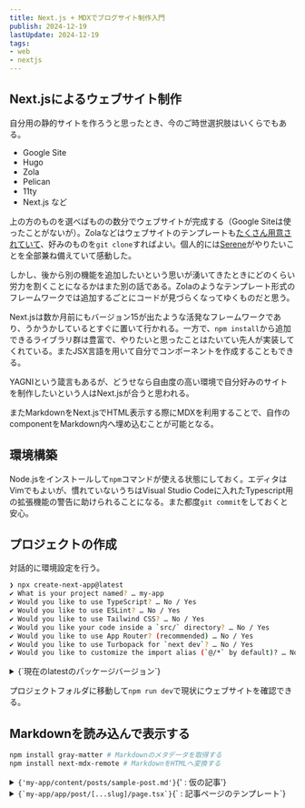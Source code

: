 ```yaml
---
title: Next.js + MDXでブログサイト制作入門
publish: 2024-12-19
lastUpdate: 2024-12-19
tags:
- web
- nextjs
---
```


## Next.jsによるウェブサイト制作

自分用の静的サイトを作ろうと思ったとき、今のご時世選択肢はいくらでもある。
- Google Site
- Hugo
- Zola
- Pelican
- 11ty
- Next.js    など

上の方のものを選べばものの数分でウェブサイトが完成する（Google Siteは使ったことがないが）。Zolaなどはウェブサイトのテンプレートも[たくさん用意されていて](https://www.getzola.org/themes/)、好みのものを`git clone`すればよい。個人的には[Serene](https://www.getzola.org/themes/serene/)がやりたいことを全部兼ね備えていて感動した。

しかし、後から別の機能を追加したいという思いが湧いてきたときにどのくらい労力を割くことになるかはまた別の話である。Zolaのようなテンプレート形式のフレームワークでは追加するごとにコードが見づらくなってゆくものだと思う。

Next.jsは数か月前にもバージョン15が出たような活発なフレームワークであり、うかうかしているとすぐに置いて行かれる。一方で、`npm install`から追加できるライブラリ群は豊富で、やりたいと思ったことはたいてい先人が実装してくれている。またJSX言語を用いて自分でコンポーネントを作成することもできる。

YAGNIという箴言もあるが、どうせなら自由度の高い環境で自分好みのサイトを制作したいという人はNext.jsが合うと思われる。

またMarkdownをNext.jsでHTML表示する際にMDXを利用することで、自作のcomponentをMarkdown内へ埋め込むことが可能となる。

## 環境構築

Node.jsをインストールして`npm`コマンドが使える状態にしておく。エディタはVimでもよいが、慣れていないうちはVisual Studio Codeに入れたTypescript用の拡張機能の警告に助けられることになる。また都度`git commit`をしておくと安心。

## プロジェクトの作成

対話的に環境設定を行う。
```sh
❯ npx create-next-app@latest
✔ What is your project named? … my-app
✔ Would you like to use TypeScript? … No / Yes
✔ Would you like to use ESLint? … No / Yes
✔ Would you like to use Tailwind CSS? … No / Yes
✔ Would you like your code inside a `src/` directory? … No / Yes
✔ Would you like to use App Router? (recommended) … No / Yes
✔ Would you like to use Turbopack for `next dev`? … No / Yes
✔ Would you like to customize the import alias (`@/*` by default)? … No / Yes
```

<details><summary>{`現在のlatestのパッケージバージョン`}</summary>
```json
{
  "name": "my-app",
  "version": "0.1.0",
  "private": true,
  "scripts": {
    "dev": "next dev --turbopack",
    "build": "next build",
    "start": "next start",
    "lint": "next lint"
  },
  "dependencies": {
    "react": "^19.0.0",
    "react-dom": "^19.0.0",
    "next": "15.1.1"
  },
  "devDependencies": {
    "typescript": "^5",
    "@types/node": "^20",
    "@types/react": "^19",
    "@types/react-dom": "^19",
    "postcss": "^8",
    "tailwindcss": "^3.4.1",
    "eslint": "^9",
    "eslint-config-next": "15.1.1",
    "@eslint/eslintrc": "^3"
  }
}
```
</details>

プロジェクトフォルダに移動して`npm run dev`で現状にウェブサイトを確認できる。


## Markdownを読み込んで表示する

```sh
npm install gray-matter # Markdownのメタデータを取得する
npm install next-mdx-remote # MarkdownをHTMLへ変換する
```


<details><summary><code>{'my-app/content/posts/sample-post.md'}</code>{' : 仮の記事'}</summary>
```md
---
title: Sample Post
category: category
---

## Paragraph

This is a paragraph.

## List

- item 1
- item 2
- item 3

## Table

| Name  | Age |
| ----- | --- |
| Alice | 20  |
| Bob   | 25  |
| Carol | 30  |

## Quote

> This is a quote.

## Task List

- [x] task 1
- [ ] task 2
- [ ] task 3
```

冒頭のYAMLにメタ情報を記載する。MDXからこのMarkdownを読み込むことを考えて、HTML要素を埋め込む際は`` <code>{`int i = 0;`}</code> ``のように内部を`` {` ``と`` `} ``で囲む。
</details>

<details><summary><code>{`my-app/libs/post.ts`}</code>{` : 記事を取得するための関数群`}</summary>
```ts
import { readFileSync, readdirSync } from "fs";
import path from "path";
import matter from "gray-matter";

// MDXファイルのディレクトリ
const POSTS_PATH = path.join(process.cwd(), "content/posts");

// ファイル名（slug）の一覧を取得
export function GetAllPostSlugs() {
  const postFilePaths = readdirSync(POSTS_PATH).filter((path) =>
    /\.md?$/.test(path)
  );
  return postFilePaths.map((path) => {
    const slug = path.replace(/\.md?$/, "");
    return slug;
  });
}

// slugからファイルの中身を取得
export function GetPostBySlug(slug: string) {
  const markdown = readFileSync(path.join(POSTS_PATH, `${slug}.md`), "utf8");

  const { content, data } = matter(markdown);
  return {
    content,
    data,
  };
}
```
</details>

<details><summary><code>{`my-app/app/post/[...slug]/page.tsx`}</code>{` : 記事ページのテンプレート`}</summary>
```tsx
import { GetAllPostSlugs, GetPostBySlug } from "@/libs/post";
import { MDXRemote } from "next-mdx-remote/rsc";

interface PostPageProps {
  params: Promise<{
    slug: string;
  }>;
}

export async function generateStaticParams() {
  const slugs = GetAllPostSlugs();
  return slugs.map((slug) => ({ params: { slug } }));
}

export default async function PostPage(props: PostPageProps) {
  const params = await props.params;
  const { content, data } = GetPostBySlug(params.slug);

  return (
    <div>
      <h1>{data.title}</h1>
      <p>{data.category}</p>
      <div>
        <MDXRemote source={content} />
      </div>
    </div>
  );
}

```
</details>

以上のファイルを追加して`npm run dev`を実行し、`localhost:3000/post/sample-post`へアクセスすればMarkdownを一応取得できていることが確認できる。しかし見た目がひどい。

## 見た目を整える

```sh
npm install remark-gfm # GitHubに固有のMarkdown記法を解釈する
npm install -D @tailwindcss/typography # 記事に適した見た目に整えるCSS群
```
細かいCSSの設定をしたければ[tailwindlabs/tailwindcss-typography](https://github.com/tailwindlabs/tailwindcss-typography)を見よ。


<details><summary><code>{`my-app/tailwind.config.ts`}</code></summary>
```ts
import type { Config } from "tailwindcss";

export default {
  content: [
    "./pages/**/*.{js,ts,jsx,tsx,mdx}",
    "./components/**/*.{js,ts,jsx,tsx,mdx}",
    "./app/**/*.{js,ts,jsx,tsx,mdx}",
  ],
  theme: {
    extend: {
      colors: {
        background: "var(--background)",
        foreground: "var(--foreground)",
      },
    },
  },
  plugins: [require("@tailwindcss/typography")], // 追加
} satisfies Config;
```
</details>

<details><summary><code>{`my-app/app/post/[...slug]/page.tsx`}</code></summary>
```tsx
import { GetAllPostSlugs, GetPostBySlug } from "@/libs/post";
import { MDXRemote } from "next-mdx-remote/rsc";
import remarkGfm from "remark-gfm";

interface PostPageProps {
  params: Promise<{
    slug: string;
  }>;
}

export async function generateStaticParams() {
  const slugs = GetAllPostSlugs();
  return slugs.map((slug) => ({ params: { slug } }));
}

export default async function PostPage(props: PostPageProps) {
  const options = {
    mdxOptions: {
      remarkPlugins: [remarkGfm],
    },
  };
  const params = await props.params;
  const { content, data } = GetPostBySlug(params.slug);

  return (
    <main className="min-h-screen min-w-screen">
      <div className="py-16 w-[32rem] mx-auto">
        <h1 className="font-bold text-4xl">{data.title}</h1>
        <p className="italic mb-8">{data.category}</p>
        <div className="prose mx-auto">
          <MDXRemote source={content} options={options} />
        </div>
      </div>
    </main>
  );
}
```
</details>

<details><summary><code>{`my-app/app/globals.css`}</code></summary>
```css
@tailwind base;
@tailwind components;
@tailwind utilities;

:root {
  --background: #ffffff;
  --foreground: #171717;
}

@media (prefers-color-scheme: dark) {
  :root {
    --background: #0a0a0a;
    --foreground: #ededed;
  }
}
```
</details>

<details><summary><code>{`my-app/app/page.tsx`}</code></summary>
```tsx
import Link from "next/link";

export default function Home() {
  return (
    <main className="w-full text-center">
      <Link href="post/sample-post">sample post</Link>
    </main>
  );
}
```
</details>

`npm run dev`が通っても実際にGitHub Pagesなどに配置する段になってエラーが起こることがあるので`npm run build`が通ることまで確認してから`git commit`する。

## フォントを設定する

Next.jsではGoogle Fontsを高速に表示する機能が提供されている。

<details><summary><code>{`my-app/app/layout.tsx`}</code></summary>
```tsx
import type { Metadata } from "next";
import { Noto_Sans_JP, Kosugi_Maru, Nunito } from "next/font/google";

import "./globals.css";

const noto_sans = Noto_Sans_JP({
  subsets: ["latin"],
  variable: "--font-noto-sans"
});
const kosugi_maru = Kosugi_Maru({
  weight: "400",
  subsets: ["latin"],
  variable: "--font-kosugi-maru"
});
const nunito = Nunito({
  subsets: ["latin"],
  variable: "--font-nunito"
});

export const metadata: Metadata = {
  title: "Create Next App",
  description: "Generated by create next app",
};

export default function RootLayout({
  children,
}: Readonly<{
  children: React.ReactNode;
}>) {
  return (
    <html lang="en">
      <body className={`
        ${noto_sans.variable}
        ${kosugi_maru.variable}
        ${nunito.variable} antialiased`} >
        {children}
      </body>
    </html>
  );
}
```
</details>

<details><summary><code>{`my-app/tailwind.config.ts`}</code></summary>
```ts
import type { Config } from "tailwindcss";

export default {
  content: [
    "./pages/**/*.{js,ts,jsx,tsx,mdx}",
    "./components/**/*.{js,ts,jsx,tsx,mdx}",
    "./app/**/*.{js,ts,jsx,tsx,mdx}",
  ],
  theme: {
    extend: {
      fontFamily: {
        "noto-sans": ['var(--font-noto-sans)'],
        "system": ['var(--font-nunito)', 'var(--font-kosugi-maru)', 'sans-serif'],
      },
      colors: {
        background: "var(--background)",
        foreground: "var(--foreground)",
      },
    },
  },
  plugins: [require("@tailwindcss/typography")],
} satisfies Config;
```
</details>

<details><summary><code>{`my-app/app/post/[...slug]/page.tsx`}</code></summary>
```tsx
import { GetAllPostSlugs, GetPostBySlug } from "@/libs/post";
import { MDXRemote } from "next-mdx-remote/rsc";
import remarkGfm from "remark-gfm";

interface PostPageProps {
  params: Promise<{
    slug: string;
  }>;
}

export async function generateStaticParams() {
  const slugs = GetAllPostSlugs();
  return slugs.map((slug) => ({ params: { slug } }));
}

export default async function PostPage(props: PostPageProps) {
  const options = {
    mdxOptions: {
      remarkPlugins: [remarkGfm],
    },
  };
  const params = await props.params;
  const { content, data } = GetPostBySlug(params.slug);

  return (
    <main className="min-h-screen min-w-screen">
      <div className="py-16 w-[32rem] mx-auto">
        <h1 className="font-bold text-4xl font-noto-sans">{data.title}</h1>
        <p className="italic mb-8 font-system">{data.category}</p>
        <div className="prose mx-auto font-noto-sans">
          <MDXRemote source={content} options={options} />
        </div>
      </div>
    </main>
  );
}
```
</details>


## 記事一覧を表示する

各記事の項目を表示するカードをコンポーネントとして作成する。

<details><summary><code>{`my-app/components/post-card.tsx`}</code></summary>
```tsx
'use client';

import { Post } from "@/types/post";
import Link from "next/link";


function PostCard({
  post,
}: { post: Post }) {
  return (
    <Link
      href={`post/${post.slug}`}
      className="
        no-underline w-full bg-[#fefefe] text-[#324e73] rounded-md
        shadow-[0_1px_0px_2px_rgba(128,167,180,1)] overflow-hidden"
    >
      <h2 className="
        ml-6 mt-4
        font-semibold font-[family-name:var(--font-noto-sans)]
        text-lg md:text-xl"
      >
        {post.data.title}
      </h2>
      <div className="
        m-0 pl-6 pt-1 pb-2
        flex justify-start gap-2
        font-[family-name:var(--font-kosugi-maru)] font-[400]
        text-gray-400 text-sm italic"
      >
        <div>
          <span className="pr-1">投稿日</span>{post.data.publish.toISOString().split('T')[0]}
          <span className="pl-2 pr-1">» 最終更新日</span>{post.data.lastUpdate.toISOString().split('T')[0]}
        </div>
      </div>
    </Link>
  )
}

export default PostCard;
```
</details>

また、記事一覧を取得する関数を定義する。

<details><summary><code>{`my-app/libs/post.ts`}</code></summary>
```tsx
import { readFileSync, readdirSync } from "fs";
import path from "path";
import matter from "gray-matter";

// MDXファイルのディレクトリ
const POSTS_PATH = path.join(process.cwd(), "content/posts");

// ファイル名（slug）の一覧を取得
export function GetAllPostSlugs() {
  const postFilePaths = readdirSync(POSTS_PATH).filter((path) =>
    /\.md?$/.test(path)
  );
  return postFilePaths.map((path) => {
    const slug = path.replace(/\.md?$/, "");
    return slug;
  });
}

// slugからファイルの中身を取得
export function GetPostBySlug(slug: string) {
  const markdown = readFileSync(path.join(POSTS_PATH, `${slug}.md`), "utf8");

  const { content, data } = matter(markdown);
  return {
    content,
    data,
  };
}

export function GetAllPosts() {
  const slugs = GetAllPostSlugs();
  const posts = slugs.map((slug) => {
    const markdown = readFileSync(path.join(POSTS_PATH, `${slug}.md`), 'utf8');

    const { content, data } = matter(markdown);
    return {
      slug,
      content,
      data,
    };
  });

  const sortedPosts = posts.sort((a, b) => {
    const dateA = new Date(a.data.publish);
    const dateB = new Date(b.data.publish);
    return dateB.getTime() - dateA.getTime();
  })

  return sortedPosts;
}
```
</details>

作ったコンポーネントと関数を利用して一覧を表示する。

<details><summary><code>{`my-app/app/page.tsx`}</code></summary>
```tsx
import { GetAllPosts } from "@/libs/post";
import PostCard from "@/components/post-card";

export default function Home() {
  const posts = GetAllPosts();
  return (
    <main className="min-h-screen min-w-max m-0 pb-12 bg-[#a0bac8]">
      <div className="
        z-0 fixed top-0 left-0 right-0
        pt-4 pb-2 w-full
        bg-[#fefefe] shadow-[0_1px_1px_1px_rgba(0,0,0,0.3)]
        text-center text-[#112b45] text-2xl font-system
        underline underline-offset-[12px] decoration-4 decoration-yellow-300"
      >
        記事一覧
      </div>
      <div className="
        pb-16 pt-20 px-16 mx-auto
        w-full md:w-[48rem]
        flex flex-col gap-3 items-center"
      >
        {posts.map((post) => (
          <PostCard key={post.slug} post={post} />
        ))}
      </div>
    </main>
  );
}
```
</details>

ついでに記事も適当な内容にする。

<details><summary><code>{`my-app/content/posts/sample-post.md`}</code></summary>
````md
---
title: Next.js + MDXでブログサイト制作入門
publish: 2024-12-19
lastUpdate: 2024-12-19
tags:
- web
- nextjs
---

## Next.jsによるウェブサイト制作

自分用の静的サイトを作ろうと思ったとき、今のご時世選択肢はいくらでもある。
- Google Site
- Hugo
- Zola
- Pelican
- 11ty
- Next.js    など

上の方のものを選べばものの数分でウェブサイトが完成する（Google Siteは使ったことがないが）。Zolaなどはウェブサイトのテンプレートも[たくさん用意されていて](https://www.getzola.org/themes/)、好みのものを`git clone`すればよい。個人的には[Serene](https://www.getzola.org/themes/serene/)がやりたいことを全部兼ね備えていて感動した。

しかし、後から別の機能を追加したいという思いが湧いてきたときにどのくらい労力を割くことになるかはまた別の話である。Zolaのようなテンプレート形式のフレームワークでは追加するごとにコードが見づらくなってゆくものだと思う。

Next.jsは数か月前にもバージョン15が出たような活発なフレームワークであり、うかうかしているとすぐに置いて行かれる。一方で、`npm install`から追加できるライブラリ群は豊富で、やりたいと思ったことはたいてい先人が実装してくれている。またJSX言語を用いて自分でコンポーネントを作成することもできる。

YAGNIという箴言もあるが、どうせなら自由度の高い環境で自分好みのサイトを制作したいという人はNext.jsが合うと思われる。

またMarkdownをNext.jsでHTML表示する際にMDXを利用することで、自作のcomponentをMarkdown内へ埋め込むことが可能となる。

## 環境構築

Node.jsをインストールして`npm`コマンドが使える状態にしておく。エディタはVimでもよいが、慣れていないうちはVisual Studio Codeに入れたTypescript用の拡張機能の警告に助けられることになる。また都度`git commit`をしておくと安心。

## プロジェクトの作成

対話的に環境設定を行う。
```sh
❯ npx create-next-app@latest
✔ What is your project named? … my-app
✔ Would you like to use TypeScript? … No / Yes
✔ Would you like to use ESLint? … No / Yes
✔ Would you like to use Tailwind CSS? … No / Yes
✔ Would you like your code inside a `src/` directory? … No / Yes
✔ Would you like to use App Router? (recommended) … No / Yes
✔ Would you like to use Turbopack for `next dev`? … No / Yes
✔ Would you like to customize the import alias (`@/*` by default)? … No / Yes
```

<details><summary>{`現在のlatestのパッケージバージョン`}</summary>
```json
{
  "name": "my-app",
  "version": "0.1.0",
  "private": true,
  "scripts": {
    "dev": "next dev --turbopack",
    "build": "next build",
    "start": "next start",
    "lint": "next lint"
  },
  "dependencies": {
    "react": "^19.0.0",
    "react-dom": "^19.0.0",
    "next": "15.1.1"
  },
  "devDependencies": {
    "typescript": "^5",
    "@types/node": "^20",
    "@types/react": "^19",
    "@types/react-dom": "^19",
    "postcss": "^8",
    "tailwindcss": "^3.4.1",
    "eslint": "^9",
    "eslint-config-next": "15.1.1",
    "@eslint/eslintrc": "^3"
  }
}
```
</details>

プロジェクトフォルダに移動して`npm run dev`で現状にウェブサイトを確認できる。


## Markdownを読み込んで表示する

```sh
npm install gray-matter # Markdownのメタデータを取得する
npm install next-mdx-remote # MarkdownをHTMLへ変換する
```


<details><summary><code>{'my-app/content/posts/sample-post.md'}</code>{' : 仮の記事'}</summary>
```md
---
title: Sample Post
category: category
---

## Paragraph

This is a paragraph.

## List

- item 1
- item 2
- item 3

## Table

| Name  | Age |
| ----- | --- |
| Alice | 20  |
| Bob   | 25  |
| Carol | 30  |

## Quote

> This is a quote.

## Task List

- [x] task 1
- [ ] task 2
- [ ] task 3
```

冒頭のYAMLにメタ情報を記載する。MDXからこのMarkdownを読み込むことを考えて、HTML要素を埋め込む際は`` <code>{`int i = 0;`}</code> ``のように内部を`` {` ``と`` `} ``で囲む。
</details>

<details><summary><code>{`my-app/libs/post.ts`}</code>{` : 記事を取得するための関数群`}</summary>
```ts
import { readFileSync, readdirSync } from "fs";
import path from "path";
import matter from "gray-matter";

// MDXファイルのディレクトリ
const POSTS_PATH = path.join(process.cwd(), "content/posts");

// ファイル名（slug）の一覧を取得
export function GetAllPostSlugs() {
  const postFilePaths = readdirSync(POSTS_PATH).filter((path) =>
    /\.md?$/.test(path)
  );
  return postFilePaths.map((path) => {
    const slug = path.replace(/\.md?$/, "");
    return slug;
  });
}

// slugからファイルの中身を取得
export function GetPostBySlug(slug: string) {
  const markdown = readFileSync(path.join(POSTS_PATH, `${slug}.md`), "utf8");

  const { content, data } = matter(markdown);
  return {
    content,
    data,
  };
}
```
</details>

<details><summary><code>{`my-app/app/post/[...slug]/page.tsx`}</code>{` : 記事ページのテンプレート`}</summary>
```tsx
import { GetAllPostSlugs, GetPostBySlug } from "@/libs/post";
import { MDXRemote } from "next-mdx-remote/rsc";

interface PostPageProps {
  params: Promise<{
    slug: string;
  }>;
}

export async function generateStaticParams() {
  const slugs = GetAllPostSlugs();
  return slugs.map((slug) => ({ params: { slug } }));
}

export default async function PostPage(props: PostPageProps) {
  const params = await props.params;
  const { content, data } = GetPostBySlug(params.slug);

  return (
    <div>
      <h1>{data.title}</h1>
      <p>{data.category}</p>
      <div>
        <MDXRemote source={content} />
      </div>
    </div>
  );
}

```
</details>

以上のファイルを追加して`npm run dev`を実行し、`localhost:3000/post/sample-post`へアクセスすればMarkdownを一応取得できていることが確認できる。しかし見た目がひどい。

## 見た目を整える

```sh
npm install remark-gfm # GitHubに固有のMarkdown記法を解釈する
npm install -D @tailwindcss/typography # 記事に適した見た目に整えるCSS群
```
細かいCSSの設定をしたければ[tailwindlabs/tailwindcss-typography](https://github.com/tailwindlabs/tailwindcss-typography)を見よ。


<details><summary><code>{`my-app/tailwind.config.ts`}</code></summary>
```ts
import type { Config } from "tailwindcss";

export default {
  content: [
    "./pages/**/*.{js,ts,jsx,tsx,mdx}",
    "./components/**/*.{js,ts,jsx,tsx,mdx}",
    "./app/**/*.{js,ts,jsx,tsx,mdx}",
  ],
  theme: {
    extend: {
      colors: {
        background: "var(--background)",
        foreground: "var(--foreground)",
      },
    },
  },
  plugins: [require("@tailwindcss/typography")], // 追加
} satisfies Config;
```
</details>

<details><summary><code>{`my-app/app/post/[...slug]/page.tsx`}</code></summary>
```tsx
import { GetAllPostSlugs, GetPostBySlug } from "@/libs/post";
import { MDXRemote } from "next-mdx-remote/rsc";
import remarkGfm from "remark-gfm";

interface PostPageProps {
  params: Promise<{
    slug: string;
  }>;
}

export async function generateStaticParams() {
  const slugs = GetAllPostSlugs();
  return slugs.map((slug) => ({ params: { slug } }));
}

export default async function PostPage(props: PostPageProps) {
  const options = {
    mdxOptions: {
      remarkPlugins: [remarkGfm],
    },
  };
  const params = await props.params;
  const { content, data } = GetPostBySlug(params.slug);

  return (
    <main className="min-h-screen min-w-screen">
      <div className="py-16 w-[32rem] mx-auto">
        <h1 className="font-bold text-4xl">{data.title}</h1>
        <p className="italic mb-8">{data.category}</p>
        <div className="prose mx-auto">
          <MDXRemote source={content} options={options} />
        </div>
      </div>
    </main>
  );
}
```
</details>

<details><summary><code>{`my-app/app/globals.css`}</code></summary>
```css
@tailwind base;
@tailwind components;
@tailwind utilities;

:root {
  --background: #ffffff;
  --foreground: #171717;
}

@media (prefers-color-scheme: dark) {
  :root {
    --background: #0a0a0a;
    --foreground: #ededed;
  }
}
```
</details>

<details><summary><code>{`my-app/app/page.tsx`}</code></summary>
```tsx
import Link from "next/link";

export default function Home() {
  return (
    <main className="w-full text-center">
      <Link href="post/sample-post">sample post</Link>
    </main>
  );
}
```
</details>

`npm run dev`が通っても実際にGitHub Pagesなどに配置する段になってエラーが起こることがあるので`npm run build`が通ることまで確認してから`git commit`する。

## フォントを設定する

Next.jsではGoogle Fontsを高速に表示する機能が提供されている。

<details><summary><code>{`my-app/app/layout.tsx`}</code></summary>
```tsx
import type { Metadata } from "next";
import { Noto_Sans_JP, Kosugi_Maru, Nunito } from "next/font/google";

import "./globals.css";

const noto_sans = Noto_Sans_JP({
  subsets: ["latin"],
  variable: "--font-noto-sans"
});
const kosugi_maru = Kosugi_Maru({
  weight: "400",
  subsets: ["latin"],
  variable: "--font-kosugi-maru"
});
const nunito = Nunito({
  subsets: ["latin"],
  variable: "--font-nunito"
});

export const metadata: Metadata = {
  title: "Create Next App",
  description: "Generated by create next app",
};

export default function RootLayout({
  children,
}: Readonly<{
  children: React.ReactNode;
}>) {
  return (
    <html lang="en">
      <body className={`
        ${noto_sans.variable}
        ${kosugi_maru.variable}
        ${nunito.variable} antialiased`} >
        {children}
      </body>
    </html>
  );
}
```
</details>

<details><summary><code>{`my-app/tailwind.config.ts`}</code></summary>
```ts
import type { Config } from "tailwindcss";

export default {
  content: [
    "./pages/**/*.{js,ts,jsx,tsx,mdx}",
    "./components/**/*.{js,ts,jsx,tsx,mdx}",
    "./app/**/*.{js,ts,jsx,tsx,mdx}",
  ],
  theme: {
    extend: {
      fontFamily: {
        "noto-sans": ['var(--font-noto-sans)'],
        "system": ['var(--font-nunito)', 'var(--font-kosugi-maru)', 'sans-serif'],
      },
      colors: {
        background: "var(--background)",
        foreground: "var(--foreground)",
      },
    },
  },
  plugins: [require("@tailwindcss/typography")],
} satisfies Config;
```
</details>

<details><summary><code>{`my-app/app/post/[...slug]/page.tsx`}</code></summary>
```tsx
import { GetAllPostSlugs, GetPostBySlug } from "@/libs/post";
import { MDXRemote } from "next-mdx-remote/rsc";
import remarkGfm from "remark-gfm";

interface PostPageProps {
  params: Promise<{
    slug: string;
  }>;
}

export async function generateStaticParams() {
  const slugs = GetAllPostSlugs();
  return slugs.map((slug) => ({ params: { slug } }));
}

export default async function PostPage(props: PostPageProps) {
  const options = {
    mdxOptions: {
      remarkPlugins: [remarkGfm],
    },
  };
  const params = await props.params;
  const { content, data } = GetPostBySlug(params.slug);

  return (
    <main className="min-h-screen min-w-screen">
      <div className="py-16 w-[32rem] mx-auto">
        <h1 className="font-bold text-4xl font-noto-sans">{data.title}</h1>
        <p className="italic mb-8 font-system">{data.category}</p>
        <div className="prose mx-auto font-noto-sans">
          <MDXRemote source={content} options={options} />
        </div>
      </div>
    </main>
  );
}
```
</details>


## 記事一覧を表示する

各記事の項目を表示するカードをコンポーネントとして作成する。

<details><summary><code>{`my-app/components/post-card.tsx`}</code></summary>
```tsx
'use client';

import { Post } from "@/types/post";
import Link from "next/link";


function PostCard({
  post,
}: { post: Post }) {
  return (
    <Link
      href={`post/${post.slug}`}
      className="
        no-underline w-full bg-[#fefefe] text-[#324e73] rounded-md
        shadow-[0_1px_0px_2px_rgba(128,167,180,1)] overflow-hidden"
    >
      <h2 className="
        ml-6 mt-4
        font-semibold font-[family-name:var(--font-noto-sans)]
        text-lg md:text-xl"
      >
        {post.data.title}
      </h2>
      <div className="
        m-0 pl-6 pt-1 pb-2
        flex justify-start gap-2
        font-[family-name:var(--font-kosugi-maru)] font-[400]
        text-gray-400 text-sm italic"
      >
        <div>
          <span className="pr-1">投稿日</span>{post.data.publish.toISOString().split('T')[0]}
          <span className="pl-2 pr-1">» 最終更新日</span>{post.data.lastUpdate.toISOString().split('T')[0]}
        </div>
      </div>
    </Link>
  )
}

export default PostCard;
```
</details>

また、記事一覧を取得する関数を定義する。

<details><summary><code>{`my-app/libs/post.ts`}</code></summary>
```tsx
import { readFileSync, readdirSync } from "fs";
import path from "path";
import matter from "gray-matter";

// MDXファイルのディレクトリ
const POSTS_PATH = path.join(process.cwd(), "content/posts");

// ファイル名（slug）の一覧を取得
export function GetAllPostSlugs() {
  const postFilePaths = readdirSync(POSTS_PATH).filter((path) =>
    /\.md?$/.test(path)
  );
  return postFilePaths.map((path) => {
    const slug = path.replace(/\.md?$/, "");
    return slug;
  });
}

// slugからファイルの中身を取得
export function GetPostBySlug(slug: string) {
  const markdown = readFileSync(path.join(POSTS_PATH, `${slug}.md`), "utf8");

  const { content, data } = matter(markdown);
  return {
    content,
    data,
  };
}

export function GetAllPosts() {
  const slugs = GetAllPostSlugs();
  const posts = slugs.map((slug) => {
    const markdown = readFileSync(path.join(POSTS_PATH, `${slug}.md`), 'utf8');

    const { content, data } = matter(markdown);
    return {
      slug,
      content,
      data,
    };
  });

  const sortedPosts = posts.sort((a, b) => {
    const dateA = new Date(a.data.publish);
    const dateB = new Date(b.data.publish);
    return dateB.getTime() - dateA.getTime();
  })

  return sortedPosts;
}
```
</details>

作ったコンポーネントと関数を利用して一覧を表示する。

<details><summary><code>{`my-app/app/page.tsx`}</code></summary>
```tsx
import { GetAllPosts } from "@/libs/post";
import PostCard from "@/components/post-card";

export default function Home() {
  const posts = GetAllPosts();
  return (
    <main className="min-h-screen min-w-max m-0 pb-12 bg-[#a0bac8]">
      <div className="
        z-0 fixed top-0 left-0 right-0
        pt-4 pb-2 w-full
        bg-[#fefefe] shadow-[0_1px_1px_1px_rgba(0,0,0,0.3)]
        text-center text-[#112b45] text-2xl font-system
        underline underline-offset-[12px] decoration-4 decoration-yellow-300"
      >
        記事一覧
      </div>
      <div className="
        pb-16 pt-20 px-16 mx-auto
        w-full md:w-[48rem]
        flex flex-col gap-3 items-center"
      >
        {posts.map((post) => (
          <PostCard key={post.slug} post={post} />
        ))}
      </div>
    </main>
  );
}
```
</details>



## シンタックスハイライトを付ける

[Rehype Pretty](https://rehype-pretty.pages.dev/)を利用する。

```sh
npm install rehype-pretty-code shiki
```


## 数式を表示する

Next.js 15ではなぜか`rehype-katex`がバグる。`rehype-mathjax`は大丈夫だが、文中数式が勝手に改行されてしまうので`span`要素で囲んでついでにベースラインとスペースを調整するように前処理を行う。

MathJax 3の機能を利用したい場合は`better-react-mathjax`を用いる必要がある（`rehype-mathjax`はMathJax 2を利用している）。少々前処理が必要なので詳細は後日追加する。


## リンクを新しいタブで開く

[参考文献](#参考文献)[3]を参考に`MyLink`コンポーネントを追加する。

`<MDXRemote ... components={{a: MyLink}}/>`で置換できる。

## 目次をつける

[参考文献](#参考文献)[2]を参考にTocbotをインストールして目次を追加する。

## 欧文と和文のスペース

自分で前処理のスクリプトを書く。[先人](https://qiita.com/pecorarista/items/accd492e8d5fb23ff2fa)もいる。

## 参考文献

1. [Next.js + MDXでブログ開発](https://amateur-engineer-blog.com/build-blog-using-nextjs-with-mdx)
2. [Next.js+MarkdownのブログにTocbotを使って目次を作成する](https://amateur-engineer-blog.com/create-toc-by-tocbot-for-nextjs-mdx-blog)
3. [Next.jsを利用した初めての本格的Markdownブログサイトの構築](https://reffect.co.jp/react/nextjs-markdown-blog)
````
</details>


## シンタックスハイライトを付ける

[Rehype Pretty](https://rehype-pretty.pages.dev/)を利用する。

```sh
npm install rehype-pretty-code shiki
```


## 数式を表示する

Next.js 15ではなぜか`rehype-katex`がバグる。`rehype-mathjax`は大丈夫だが、文中数式が勝手に改行されてしまうので`span`要素で囲んでついでにベースラインとスペースを調整するように前処理を行う。

MathJax 3の機能を利用したい場合は`better-react-mathjax`を用いる必要がある（`rehype-mathjax`はMathJax 2を利用している）。少々前処理が必要なので詳細は後日追加する。


## リンクを新しいタブで開く

[参考文献](#参考文献)[3]を参考に`MyLink`コンポーネントを追加する。

`<MDXRemote ... components={{a: MyLink}}/>`で置換できる。

## 目次をつける

[参考文献](#参考文献)[2]を参考にTocbotをインストールして目次を追加する。

## 欧文と和文のスペース

自分で前処理のスクリプトを書く。[先人](https://qiita.com/pecorarista/items/accd492e8d5fb23ff2fa)もいる。

## 参考文献

1. [Next.js + MDXでブログ開発](https://amateur-engineer-blog.com/build-blog-using-nextjs-with-mdx)
2. [Next.js+MarkdownのブログにTocbotを使って目次を作成する](https://amateur-engineer-blog.com/create-toc-by-tocbot-for-nextjs-mdx-blog)
3. [Next.jsを利用した初めての本格的Markdownブログサイトの構築](https://reffect.co.jp/react/nextjs-markdown-blog)